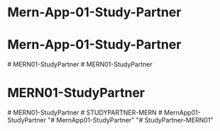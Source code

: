# Mern-App-01-Study-Partner
# Mern-App-01-Study-Partner
#   M E R N 0 1 - S t u d y P a r t n e r  
 # MERN01-StudyPartner
# MERN01-StudyPartner
#   M E R N 0 1 - S t u d y P a r t n e r  
 #   S T U D Y P A R T N E R - M E R N  
 #   M e r n A p p 0 1 - S t u d y P a r t n e r  
 "# MernApp01-StudyPartner" 
"# StudyPartner-MERN01" 
